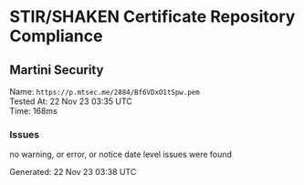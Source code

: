 # STIR/SHAKEN Certificate Repository Compliance

## Martini Security

Name: `https://p.mtsec.me/2884/Bf6VDxO1tSpw.pem`\
Tested At: 22 Nov 23 03:35 UTC\
Time: 168ms

### Issues

no warning, or error, or notice date level issues were found

Generated: 22 Nov 23 03:38 UTC